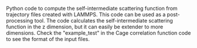 
Python code to compute the self-intermediate scattering function from trajectory files created with LAMMPS.
This code can be used as a post-processing tool. 
The code calculates the self-intermediate scattering function in the z dimension, but it can easily be extender to more dimensions.
Check the "example_test" in the Cage correlation function code to see the format of the input files.
